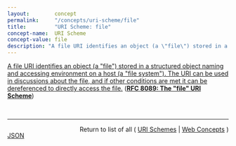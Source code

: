```yaml
---
layout:        concept
permalink:     "/concepts/uri-scheme/file"
title:         "URI Scheme: file"
concept-name:  URI Scheme
concept-value: file
description: "A file URI identifies an object (a \"file\") stored in a structured object naming and accessing environment on a host (a \"file system\"). The URI can be used in discussions about the file, and if other conditions are met it can be dereferenced to directly access the file."
---
```


[A file URI identifies an object (a "file") stored in a structured object naming and accessing environment on a host (a "file system"). The URI can be used in discussions about the file, and if other conditions are met it can be dereferenced to directly access the file.](https://datatracker.ietf.org/doc/html/rfc8089#section-1 "Read documentation for URI Scheme &#34;file&#34;") (**[RFC 8089: The "file" URI Scheme](/specs/IETF/RFC/8089 "This document provides a more complete specification of the &#34;file&#34; Uniform Resource Identifier (URI) scheme and replaces the very brief definition in Section 3.10 of RFC 1738. It defines a common syntax that is intended to interoperate across the broad spectrum of existing usages. At the same time, it notes some other current practices around the use of file URIs.")**)

<br/>
<hr/>

<p style="float : left"><a href="./file.json" title="JSON representing this particular Web Concept value">JSON</a></p>
<p style="text-align: right">Return to list of all ( <a href="../uri-scheme/">URI Schemes</a> | <a href="../">Web Concepts</a> )</p>
